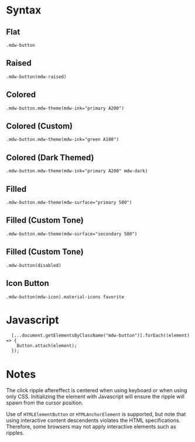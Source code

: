 # Syntax


## Flat
```
.mdw-button
```

## Raised
```
.mdw-button(mdw-raised)
```

## Colored
```
.mdw-button.mdw-theme(mdw-ink="primary A200")
```

## Colored (Custom)
```
.mdw-button.mdw-theme(mdw-ink="green A100")
```

## Colored (Dark Themed)
```
.mdw-button.mdw-theme(mdw-ink="primary A200" mdw-dark)
```

## Filled
```
.mdw-button.mdw-theme(mdw-surface="primary 500")
```

## Filled (Custom Tone)
```
.mdw-button.mdw-theme(mdw-surface="secondary 500")
```

## Filled (Custom Tone)
```
.mdw-button(disabled)
```

## Icon Button
```
.mdw-button(mdw-icon).material-icons favorite
```

# Javascript

```
  [...document.getElementsByClassName("mdw-button")].forEach((element) => {
    Button.attach(element);  
  });
```

# Notes

The click ripple aftereffect is centered when using keyboard or when using only CSS. Initializing the element with Javascript will ensure the ripple will spawn from the cursor position.

Use of `HTMLElementButton` or `HTMLAnchorElement` is supported, but note that using interactive content descendents violates the HTML specifications. Therefore, some browsers may not apply interactive elements such as ripples.
